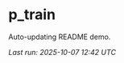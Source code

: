 # p_train

Auto-updating README demo.

<!--START_SECTION:status-->
_Last run: 2025-10-07 12:42 UTC_
<!--END_SECTION:status-->






































































































































































































































































































































































































































































































































































































































































































































































































































































































































































































































































































































